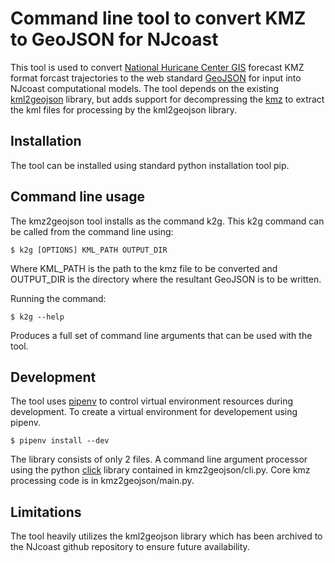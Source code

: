 # Command line tool to convert KMZ to GeoJSON for NJcoast

This tool is used to convert [National Huricane Center GIS](https://www.nhc.noaa.gov/gis/) forecast KMZ format forcast trajectories to the web standard [GeoJSON](http://geojson.org/) for input into NJcoast computational models. The tool depends on the existing [kml2geojson](https://pypi.org/project/kml2geojson/) library, but adds support for decompressing the [kmz](https://developers.google.com/kml/documentation/kmzarchives) to extract the kml files for processing by the kml2geojson library.

## Installation

The tool can be installed using standard python installation tool pip.

## Command line usage

The kmz2geojson tool installs as the command k2g. This k2g command can be called from the command line using:

```shell
$ k2g [OPTIONS] KML_PATH OUTPUT_DIR
```

Where KML_PATH is the path to the kmz file to be converted and OUTPUT_DIR is the directory where the resultant GeoJSON is to be written.

Running the command:

```shell
$ k2g --help
```

Produces a full set of command line arguments that can be used with the tool.

## Development

The tool uses [pipenv](https://pipenv.readthedocs.io/en/latest/) to control virtual environment resources during development. To create a virtual environment for developement using pipenv.

```shell
$ pipenv install --dev
```

The library consists of only 2 files. A command line argument processor using the python [click](https://click.palletsprojects.com) library contained in kmz2geojson/cli.py. Core kmz processing code is in kmz2geojson/main.py.

## Limitations

The tool heavily utilizes the kml2geojson library which has been archived to the NJcoast github repository to ensure future availability.
